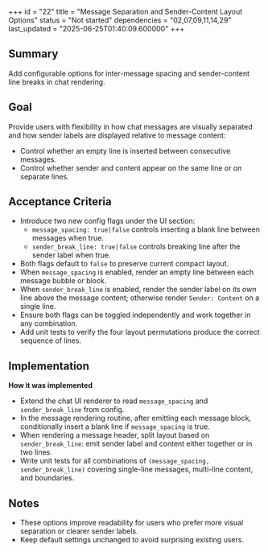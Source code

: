 +++
id = "22"
title = "Message Separation and Sender-Content Layout Options"
status = "Not started"
dependencies = "02,07,09,11,14,29"
last_updated = "2025-06-25T01:40:09.600000"
+++

## Summary
Add configurable options for inter-message spacing and sender-content line breaks in chat rendering.

## Goal
Provide users with flexibility in how chat messages are visually separated and how sender labels are displayed relative to message content:
- Control whether an empty line is inserted between consecutive messages.
- Control whether sender and content appear on the same line or on separate lines.

## Acceptance Criteria

- Introduce two new config flags under the UI section:
  - `message_spacing: true|false` controls inserting a blank line between messages when true.
  - `sender_break_line: true|false` controls breaking line after the sender label when true.
- Both flags default to `false` to preserve current compact layout.
- When `message_spacing` is enabled, render an empty line between each message bubble or block.
- When `sender_break_line` is enabled, render the sender label on its own line above the message content; otherwise render `Sender: Content` on a single line.
- Ensure both flags can be toggled independently and work together in any combination.
- Add unit tests to verify the four layout permutations produce the correct sequence of lines.

## Implementation

**How it was implemented**  
- Extend the chat UI renderer to read `message_spacing` and `sender_break_line` from config.
- In the message rendering routine, after emitting each message block, conditionally insert a blank line if `message_spacing` is true.
- When rendering a message header, split layout based on `sender_break_line`: emit sender label and content either together or in two lines.
- Write unit tests for all combinations of `(message_spacing, sender_break_line)` covering single-line messages, multi-line content, and boundaries.

## Notes

- These options improve readability for users who prefer more visual separation or clearer sender labels.
- Keep default settings unchanged to avoid surprising existing users.
